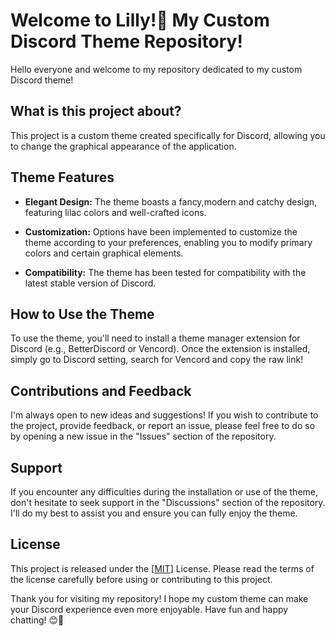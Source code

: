# Welcome to Lilly!💜 My Custom Discord Theme Repository!

Hello everyone and welcome to my repository dedicated to my custom Discord theme! 

## What is this project about?

This project is a custom theme created specifically for Discord, allowing you to change the graphical appearance of the application.

## Theme Features

- **Elegant Design:** The theme boasts a fancy,modern and catchy design, featuring lilac colors and well-crafted icons.

- **Customization:** Options have been implemented to customize the theme according to your preferences, enabling you to modify primary colors and certain graphical elements.

- **Compatibility:** The theme has been tested for compatibility with the latest stable version of Discord.

## How to Use the Theme

To use the theme, you'll need to install a theme manager extension for Discord (e.g., BetterDiscord or Vencord). Once the extension is installed, simply go to Discord setting, search for Vencord and copy the raw link!

## Contributions and Feedback

I'm always open to new ideas and suggestions! If you wish to contribute to the project, provide feedback, or report an issue, please feel free to do so by opening a new issue in the "Issues" section of the repository.

## Support

If you encounter any difficulties during the installation or use of the theme, don't hesitate to seek support in the "Discussions" section of the repository. I'll do my best to assist you and ensure you can fully enjoy the theme.

## License

This project is released under the [[MIT](https://github.com/Cacioc/DiscordTheme/blob/main/LICENSE)] License. Please read the terms of the license carefully before using or contributing to this project.

Thank you for visiting my repository! I hope my custom theme can make your Discord experience even more enjoyable. Have fun and happy chatting! 😊💜

